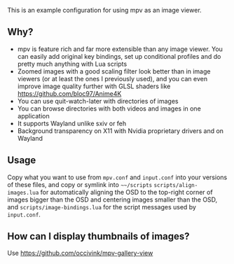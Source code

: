 This is an example configuration for using mpv as an image viewer.

## Why?

* mpv is feature rich and far more extensible than any image viewer. You can easily add original key bindings, set up conditional profiles and do pretty much anything with Lua scripts
* Zoomed images with a good scaling filter look better than in image viewers (or at least the ones I previously used), and you can even improve image quality further with GLSL shaders like https://github.com/bloc97/Anime4K
* You can use quit-watch-later with directories of images
* You can browse directories with both videos and images in one application
* It supports Wayland unlike sxiv or feh
* Background transparency on X11 with Nvidia proprietary drivers and on Wayland

## Usage

Copy what you want to use from `mpv.conf` and `input.conf` into your versions of these files, and copy or symlink into `~~/scripts` `scripts/align-images.lua` for automatically aligning the OSD to the top-right corner of images bigger than the OSD and centering images smaller than the OSD, and `scripts/image-bindings.lua` for the script messages used by `input.conf`.

## How can I display thumbnails of images?

Use https://github.com/occivink/mpv-gallery-view
